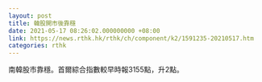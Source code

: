```yaml
---
layout: post
title: 韓股開市後靠穩
date: 2021-05-17 08:26:02.000000000 +08:00
link: https://news.rthk.hk/rthk/ch/component/k2/1591235-20210517.htm
categories: rthk
---
```


南韓股市靠穩。首爾綜合指數較早時報3155點，升2點。
